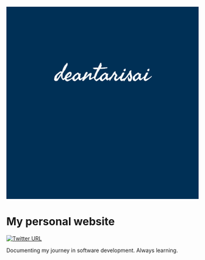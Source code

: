 ![tailwind-nextjs-banner](/public/static/images/deantarisai-banner.png)

# My personal website

[![Twitter URL](https://img.shields.io/twitter/url?style=social&url=https%3A%2F%2Ftwitter.com%2Fdeantarisai)](https://twitter.com/deantarisai)

Documenting my journey in software development. Always learning.
